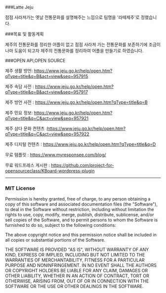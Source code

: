 ###Latte Jeju

점점 사라져가는 옛날 전통문화를 설명해주는 느낌으로 팀명을 '라떼제주'로 정했습니다.


###목표 및 활동계획

제주의 전통문화를 정리한 어플이 없고 점점 사라져 가는 전통문화를 보존하기에 조금이나마 도움이 되고자 제주의 전통문화를 정리하여 어플을 만들기로 하였습니다.


###OPEN API,OPEN SOURCE

제주 생활 방언: https://www.jeju.go.kr/help/open.htm?qType=title&q=B&act=view&seq=957915

제주 속담 사전 :  https://www.jeju.go.kr/help/open.htm?qType=title&q=B&act=view&seq=957917

제주 방언 사전 : https://www.jeju.go.kr/help/open.htm?qType=title&q=B

제주 민요 정보: https://www.jeju.go.kr/help/open.htm?qType=title&q=C&act=view&seq=957921

제주 삼다 문화 컨텐츠 :https://www.jeju.go.kr/help/open.htm?qType=title&q=C&act=view&seq=957922

제주 디지털 컨텐츠 : https://www.jeju.go.kr/help/open.htm?qType=title&q=D

무료 템플릿 : https://www.myresponsee.com/blog/

무료 워드프레스 게시판 : https://github.com/project-for-opensourceclass/KBoard-wordpress-plugin

-----
### MIT License

Permission is hereby granted, free of charge, to any person obtaining a copy of this software and associated documentation files (the "Software"), to deal in the Software without restriction, including without limitation the rights to use, copy, modify, merge, publish, distribute, sublicense, and/or sell copies of the Software, and to permit persons to whom the Software is furnished to do so, subject to the following conditions:

The above copyright notice and this permission notice shall be included in all copies or substantial portions of the Software.

THE SOFTWARE IS PROVIDED "AS IS", WITHOUT WARRANTY OF ANY KIND, EXPRESS OR IMPLIED, INCLUDING BUT NOT LIMITED TO THE WARRANTIES OF MERCHANTABILITY, FITNESS FOR A PARTICULAR PURPOSE AND NONINFRINGEMENT. IN NO EVENT SHALL THE AUTHORS OR COPYRIGHT HOLDERS BE LIABLE FOR ANY CLAIM, DAMAGES OR OTHER LIABILITY, WHETHER IN AN ACTION OF CONTRACT, TORT OR OTHERWISE, ARISING FROM, OUT OF OR IN CONNECTION WITH THE SOFTWARE OR THE USE OR OTHER DEALINGS IN THE SOFTWARE.

